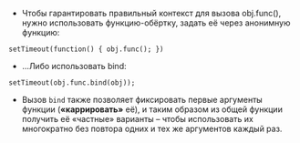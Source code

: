 * Чтобы гарантировать правильный контекст для вызова obj.func(), нужно использовать функцию-обёртку, задать её через анонимную функцию:

`setTimeout(function() {
  obj.func();
})`

* …Либо использовать bind:

`setTimeout(obj.func.bind(obj));`

* Вызов `bind` также позволяет фиксировать первые аргументы функции (**«каррировать»** её), и таким образом из общей функции получить её «частные» варианты – чтобы использовать их многократно без повтора одних и тех же аргументов каждый раз.
